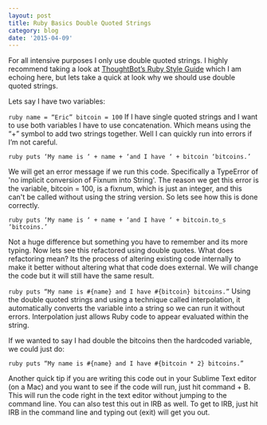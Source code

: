 ```yaml
---
layout: post
title: Ruby Basics Double Quoted Strings
category: blog
date: '2015-04-09'
---
```

For all intensive purposes I only use double quoted strings. I highly recommend taking a look at [ThoughtBot’s Ruby Style Guide](https://github.com/thoughtbot/guides/tree/master/style/ruby) which I am echoing here, but lets take a quick at look why we should use double quoted strings.

Lets say I have two variables:

`ruby name = “Eric” bitcoin = 100` If I have single quoted strings and I want to use both variables I have to use concatenation. Which means using the “+” symbol to add two strings together. Well I can quickly run into errors if I’m not careful.

`ruby puts ‘My name is ‘ + name + ‘and I have ‘ + bitcoin ‘bitcoins.’`

We will get an error message if we run this code. Specifically a TypeError of 'no implicit conversion of Fixnum into String'. The reason we get this error is the variable, bitcoin = 100, is a fixnum, which is just an integer, and this can't be called without using the string version. So lets see how this is done correctly.

`ruby puts ‘My name is ‘ + name + ‘and I have ‘ + bitcoin.to_s ‘bitcoins.’`

Not a huge difference but something you have to remember and its more typing. Now lets see this refactored using double quotes. What does refactoring mean? Its the process of altering existing code internally to make it better without altering what that code does external. We will change the code but it will still have the same result.

`ruby puts “My name is #{name} and I have #{bitcoin} bitcoins.”` Using the double quoted strings and using a technique called interpolation, it automatically converts the variable into a string so we can run it without errors. Interpolation just allows Ruby code to appear evaluated within the string.

If we wanted to say I had double the bitcoins then the hardcoded variable, we could just do:

`ruby puts “My name is #{name} and I have #{bitcoin * 2} bitcoins.”`

Another quick tip if you are writing this code out in your Sublime Text editor (on a Mac) and you want to see if the code will run, just hit command + B. This will run the code right in the text editor without jumping to the command line. You can also test this out in IRB as well. To get to IRB, just hit IRB in the command line and typing out (exit) will get you out.

